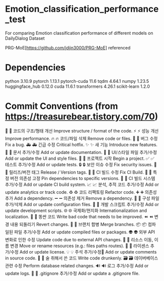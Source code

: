 # Emotion_classification_performance_test
For comparing Emotion classification performance of different models on DailyDialog Dataset

PRG-MoE[https://github.com/jdjin3000/PRG-MoE] referenced

# Dependencies
python 3.10.9
pytorch 1.13.1
pytorch-cuda 11.6
tqdm 4.64.1
numpy 1.23.5
huggingface_hub 0.12.0
cuda 11.6.1
transformers 4.26.1
scikit-learn 1.2.0

# Commit Conventions (from https://treasurebear.tistory.com/70)
🎨	:art:	코드의 구조/형태 개선	Improve structure / format of the code.
⚡️	:zap:	성능 개선	Improve performance.
🔥	:fire:	코드/파일 삭제	Remove code or files.
🐛	:bug:	버그 수정	Fix a bug.
🚑	:ambulance:	긴급 수정	Critical hotfix.
✨	:sparkles:	새 기능	Introduce new features.
📝	:memo:	문서 추가/수정	Add or update documentation.
💄	:lipstick:	UI/스타일 파일 추가/수정	Add or update the UI and style files.
🎉	:tada:	프로젝트 시작	Begin a project.
✅	:white_check_mark:	테스트 추가/수정	Add or update tests.
🔒	:lock:	보안 이슈 수정	Fix security issues.
🔖	:bookmark:	릴리즈/버전 태그	Release / Version tags.
💚	:green_heart:	CI 빌드 수정	Fix CI Build.
📌	:pushpin:	특정 버전 의존성 고정	Pin dependencies to specific versions.
👷	:construction_worker:	CI 빌드 시스템 추가/수정	Add or update CI build system.
📈	:chart_with_upwards_trend:	분석, 추적 코드 추가/수정	Add or update analytics or track code.
♻️	:recycle:	코드 리팩토링	Refactor code.
➕	:heavy_plus_sign:	의존성 추가	Add a dependency.
➖	:heavy_minus_sign:	의존성 제거	Remove a dependency.
🔧	:wrench:	구성 파일 추가/삭제	Add or update configuration files.
🔨	:hammer:	개발 스크립트 추가/수정	Add or update development scripts.
🌐	:globe_with_meridians:	국제화/현지화	Internationalization and localization.
💩	:poop:	똥싼 코드	Write bad code that needs to be improved.
⏪	:rewind:	변경 내용 되돌리기	Revert changes.
🔀	:twisted_rightwards_arrows:	브랜치 합병	Merge branches.
📦	:package:	컴파일된 파일 추가/수정	Add or update compiled files or packages.
👽	:alien:	외부 API 변화로 인한 수정	Update code due to external API changes.
🚚	:truck:	리소스 이동, 이름 변경	Move or rename resources (e.g.: files paths routes).
📄	:page_facing_up:	라이센스 추가/수정	Add or update license.
💡	:bulb:	주석 추가/수정	Add or update comments in source code.
🍻	:beers:	술 취해서 쓴 코드	Write code drunkenly.
🗃	:card_file_box:	데이버베이스 관련 수정	Perform database related changes.
🔊	:loud_sound:	로그 추가/수정	Add or update logs.
🙈	:see_no_evil:	.gitignore 추가/수정	Add or update a .gitignore file.